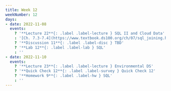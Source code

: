 ```yaml
---
title: Week 12
weekNumber: 12
days:
- date: 2022-11-08
  events:
    ? '**Lecture 22**{: .label .label-lecture } SQL II and Cloud Data'
    : '[Ch. 7.3-7.4](https://www.textbook.ds100.org/ch/07/sql_joining.html)'
    ? '**Discussion 11**{: .label .label-disc } TBD' 
    ? '**Lab 12**{: .label .label-lab } SQL'
    : ''
- date: 2022-11-10
  events:
    ? '**Lecture 23**{: .label .label-lecture } Environmental DS'
    ? '**Quick Check 12**{: .label .label-survey } Quick Check 12'
    ? '**Homework 9**{: .label .label-hw } SQL'
    : ''
---
```

